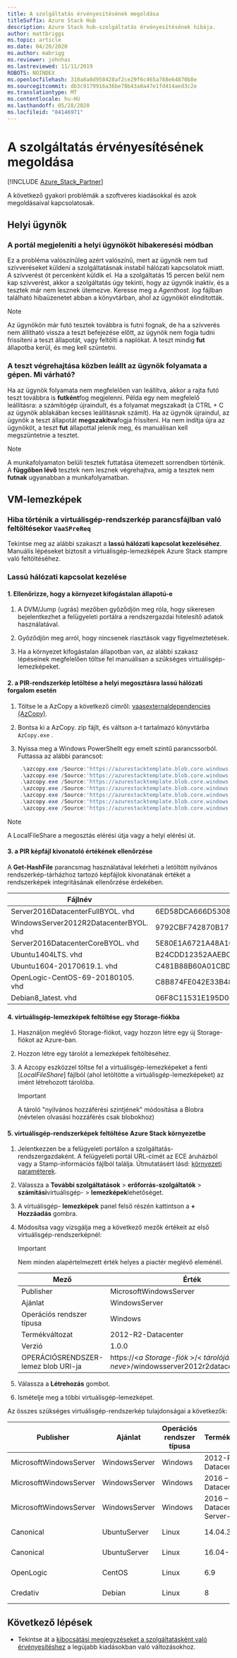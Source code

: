 ```yaml
---
title: A szolgáltatás érvényesítésének megoldása
titleSuffix: Azure Stack Hub
description: Azure Stack hub-szolgáltatás érvényesítésének hibája.
author: mattbriggs
ms.topic: article
ms.date: 04/20/2020
ms.author: mabrigg
ms.reviewer: johnhas
ms.lastreviewed: 11/11/2019
ROBOTS: NOINDEX
ms.openlocfilehash: 310a8a8d958428af2ce29f6c465a788e64870b8e
ms.sourcegitcommit: db3c9179916a36be78b43a8a47e1fd414aed3c2e
ms.translationtype: MT
ms.contentlocale: hu-HU
ms.lasthandoff: 05/28/2020
ms.locfileid: "84146971"
---
```

# <a name="troubleshoot-validation-as-a-service"></a>A szolgáltatás érvényesítésének megoldása

[!INCLUDE [Azure_Stack_Partner](./includes/azure-stack-partner-appliesto.md)]

A következő gyakori problémák a szoftveres kiadásokkal és azok megoldásaival kapcsolatosak.

## <a name="local-agent"></a>Helyi ügynök

### <a name="the-portal-shows-local-agent-in-debug-mode"></a>A portál megjeleníti a helyi ügynököt hibakeresési módban

Ez a probléma valószínűleg azért valószínű, mert az ügynök nem tud szívveréseket küldeni a szolgáltatásnak instabil hálózati kapcsolatok miatt. A szívverést öt percenként küldik el. Ha a szolgáltatás 15 percen belül nem kap szívverést, akkor a szolgáltatás úgy tekinti, hogy az ügynök inaktív, és a tesztek már nem lesznek ütemezve. Keresse meg a *Agenthost. log* fájlban található hibaüzenetet abban a könyvtárban, ahol az ügynököt elindították.

> [!Note]
> Az ügynökön már futó tesztek továbbra is futni fognak, de ha a szívverés nem állítható vissza a teszt befejezése előtt, az ügynök nem fogja tudni frissíteni a teszt állapotát, vagy feltölti a naplókat. A teszt mindig **fut** állapotba kerül, és meg kell szüntetni.

### <a name="agent-process-on-machine-was-shut-down-while-executing-test-what-to-expect"></a>A teszt végrehajtása közben leállt az ügynök folyamata a gépen. Mi várható?

Ha az ügynök folyamata nem megfelelően van leállítva, akkor a rajta futó teszt továbbra is **futként**fog megjelenni. Példa egy nem megfelelő leállításra: a számítógép újraindult, és a folyamat megszakadt (a CTRL + C az ügynök ablakában kecses leállításnak számít). Ha az ügynök újraindul, az ügynök a teszt állapotát **megszakítva**fogja frissíteni. Ha nem indítja újra az ügynököt, a teszt **fut** állapottal jelenik meg, és manuálisan kell megszüntetnie a tesztet.

> [!Note]
> A munkafolyamaton belüli tesztek futtatása ütemezett sorrendben történik. A **függőben lévő** tesztek nem lesznek végrehajtva, amíg a tesztek nem **futnak** ugyanabban a munkafolyamatban.

## <a name="vm-images"></a>VM-lemezképek

### <a name="failure-occurs-when-uploading-vm-image-in-the-vaasprereq-script"></a>Hiba történik a virtuálisgép-rendszerkép parancsfájlban való feltöltésekor `VaaSPreReq`
Tekintse meg az alábbi szakaszt a **lassú hálózati kapcsolat kezeléséhez**. Manuális lépéseket biztosít a virtuálisgép-lemezképek Azure Stack stampre való feltöltéséhez.

### <a name="handle-slow-network-connectivity"></a>Lassú hálózati kapcsolat kezelése

#### <a name="1-verify-that-the-environment-is-healthy"></a>1. Ellenőrizze, hogy a környezet kifogástalan állapotú-e

1. A DVM/Jump (ugrás) mezőben győződjön meg róla, hogy sikeresen bejelentkezhet a felügyeleti portálra a rendszergazdai hitelesítő adatok használatával.

2. Győződjön meg arról, hogy nincsenek riasztások vagy figyelmeztetések.

3. Ha a környezet kifogástalan állapotban van, az alábbi szakasz lépéseinek megfelelően töltse fel manuálisan a szükséges virtuálisgép-lemezképeket.

<!-- This is from the appendix to the Deploy local agent topic. -->

#### <a name="2-download-pir-image-to-local-share-in-case-of-slow-network-traffic"></a>2. a PIR-rendszerkép letöltése a helyi megosztásra lassú hálózati forgalom esetén

1. Töltse le a AzCopy a következő címről: [vaasexternaldependencies (AzCopy)](https://vaasexternaldependencies.blob.core.windows.net/prereqcomponents/AzCopy.zip).

2. Bontsa ki a AzCopy. zip fájlt, és váltson a-t tartalmazó könyvtárba `AzCopy.exe` .

3. Nyissa meg a Windows PowerShellt egy emelt szintű parancssorból. Futtassa az alábbi parancsot:

```powershell  
    .\azcopy.exe /Source:'https://azurestacktemplate.blob.core.windows.net/azurestacktemplate-public-container' /Dest:'<LocalFileShare>' /Pattern:'Server2016DatacenterFullBYOL.vhd' /NC:12 /V:azcopylog.log /Y
    .\azcopy.exe /Source:'https://azurestacktemplate.blob.core.windows.net/azurestacktemplate-public-container' /Dest:'<LocalFileShare>' /Pattern:'Server2016DatacenterCoreBYOL.vhd' /NC:12 /V:azcopylog.log /Y
    .\azcopy.exe /Source:'https://azurestacktemplate.blob.core.windows.net/azurestacktemplate-public-container' /Dest:'<LocalFileShare>' /Pattern:'WindowsServer2012R2DatacenterBYOL.vhd' /NC:12 /V:azcopylog.log /Y
    .\azcopy.exe /Source:'https://azurestacktemplate.blob.core.windows.net/azurestacktemplate-public-container' /Dest:'<LocalFileShare>' /Pattern:'Ubuntu1404LTS.vhd' /NC:12 /V:azcopylog.log /Y
    .\azcopy.exe /Source:'https://azurestacktemplate.blob.core.windows.net/azurestacktemplate-public-container' /Dest:'<LocalFileShare>' /Pattern:'Ubuntu1604-20170619.1.vhd' /NC:12 /V:azcopylog.log /Y
    .\azcopy.exe /Source:'https://azurestacktemplate.blob.core.windows.net/azurestacktemplate-public-container' /Dest:'<LocalFileShare>' /Pattern:'OpenLogic-CentOS-69-20180105.vhd' /NC:12 /V:azcopylog.log /Y
    .\azcopy.exe /Source:'https://azurestacktemplate.blob.core.windows.net/azurestacktemplate-public-container' /Dest:'<LocalFileShare>' /Pattern:'Debian8_latest.vhd' /NC:12 /V:azcopylog.log /Y
```

> [!Note]  
> A LocalFileShare a megosztás elérési útja vagy a helyi elérési út.

#### <a name="3-verifying-pir-image-file-hash-value"></a>3. a PIR képfájl kivonatoló értékének ellenőrzése

A **Get-HashFile** parancsmag használatával lekérheti a letöltött nyilvános rendszerkép-tárházhoz tartozó képfájlok kivonatának értékét a rendszerképek integritásának ellenőrzése érdekében.

| Fájlnév | SHA256 |
|---------------------------------------|------------------------------------------------------------------|
| Server2016DatacenterFullBYOL. vhd | 6ED58DCA666D530811A1EA563BA509BF9C29182B902D18FCA03C7E0868F733E9 |
| WindowsServer2012R2DatacenterBYOL. vhd | 9792CBF742870B1730B9B16EA814C683A8415EFD7601DDB6D5A76D0964767028 |
| Server2016DatacenterCoreBYOL. vhd | 5E80E1A6721A48A10655E6154C1B90E320DF5558487D6A0D7BFC7DCD32C4D9A5 |
| Ubuntu1404LTS. vhd | B24CDD12352AAEBC612A4558AB9E80F031A2190E46DCB459AF736072742E20E0 |
| Ubuntu1604-20170619.1. vhd | C481B88B60A01CBD5119A3F56632A2203EE5795678D3F3B9B764FFCA885E26CB |
| OpenLogic-CentOS-69-20180105. vhd | C8B874FE042E33B488110D9311AF1A5C7DC3B08E6796610BF18FDD6728C7913C |
| Debian8_latest. vhd | 06F8C11531E195D0C90FC01DFF5DC396BB1DD73A54F8252291ED366CACD996C1 |

#### <a name="4-upload-vm-images-to-a-storage-account"></a>4. virtuálisgép-lemezképek feltöltése egy Storage-fiókba

1. Használjon meglévő Storage-fiókot, vagy hozzon létre egy új Storage-fiókot az Azure-ban.

2. Hozzon létre egy tárolót a lemezképek feltöltéséhez.

3. A Azcopy eszközzel töltse fel a virtuálisgép-lemezképeket a fenti [*LocalFileShare*] fájlból (ahol letöltötte a virtuálisgép-lemezképeket) az imént létrehozott tárolóba.
    > [!IMPORTANT]
    > A tároló "nyilvános hozzáférési szintjének" módosítása a Blobra (névtelen olvasási hozzáférés csak blobokhoz)

#### <a name="5-upload-vm-images-to-azure-stack-environment"></a>5. virtuálisgép-rendszerképek feltöltése Azure Stack környezetbe

1. Jelentkezzen be a felügyeleti portálon a szolgáltatás-rendszergazdaként. A felügyeleti portál URL-címét az ECE áruházból vagy a Stamp-információs fájlból találja. Útmutatásért lásd: [környezeti paraméterek](azure-stack-vaas-parameters.md#environment-parameters).

2. Válassza a **További szolgáltatások**  >  **erőforrás-szolgáltatók**  >  **számítási**virtuálisgép-  >  **lemezképek**lehetőséget.

3. A virtuálisgép- **lemezképek** panel felső részén kattintson a **+ Hozzáadás** gombra.

4. Módosítsa vagy vizsgálja meg a következő mezők értékeit az első virtuálisgép-rendszerképnél:

    > [!IMPORTANT]
    > Nem minden alapértelmezett érték helyes a piactér meglévő eleménél.

    | Mező  | Érték  |
    |---------|---------|
    | Publisher | MicrosoftWindowsServer |
    | Ajánlat | WindowsServer |
    | Operációs rendszer típusa | Windows |
    | Termékváltozat | 2012-R2-Datacenter |
    | Verzió | 1.0.0 |
    | OPERÁCIÓSRENDSZER-lemez blob URI-ja | https://<*a Storage-fiók* >/< *tárolójának neve*>/windowsserver2012r2datacenterbyol.vhd |


5. Válassza a **Létrehozás** gombot.

6. Ismételje meg a többi virtuálisgép-lemezképet.

Az összes szükséges virtuálisgép-rendszerkép tulajdonságai a következők:

| Publisher  | Ajánlat  | Operációs rendszer típusa | Termékváltozat | Verzió | OPERÁCIÓSRENDSZER-lemez blob URI-ja |
|---------|---------|---------|---------|---------|---------|
| MicrosoftWindowsServer| WindowsServer | Windows | 2012-R2-Datacenter | 1.0.0 | https://[*a Storage-fiók*]/[*tároló neve*]/WindowsServer2012R2DatacenterBYOL.vhd |
| MicrosoftWindowsServer | WindowsServer | Windows | 2016 – Datacenter | 1.0.0 | https://[*a Storage-fiók*]/[*tároló neve*]/Server2016DatacenterFullBYOL.vhd |
| MicrosoftWindowsServer | WindowsServer | Windows | 2016 – Datacenter – Server-Core | 1.0.0 | https://[*a Storage-fiók*]/[*tároló neve*]/Server2016DatacenterCoreBYOL.vhd |
| Canonical | UbuntuServer | Linux | 14.04.3 – LTS | 1.0.0 | https://[*a Storage-fiók*]/[*tároló neve*]/Ubuntu1404LTS.vhd |
| Canonical | UbuntuServer | Linux | 16.04-LTS | 16.04.20170811 | https://[*a Storage-fiók*]/[*tároló neve*]/Ubuntu1604-20170619.1.vhd |
| OpenLogic | CentOS | Linux | 6.9 | 1.0.0 | https://[*a Storage-fiók*]/[*tároló neve*]/OpenLogic-CentOS-69-20180105.vhd |
| Credativ | Debian | Linux | 8 | 1.0.0 | https://[*a Storage-fiók*]/[*tároló neve*]/Debian8_latest. vhd |

## <a name="next-steps"></a>Következő lépések

- Tekintse át a [kibocsátási megjegyzéseket a szolgáltatásként való érvényesítéshez](azure-stack-vaas-release-notes.md) a legújabb kiadásokban való változásokhoz.